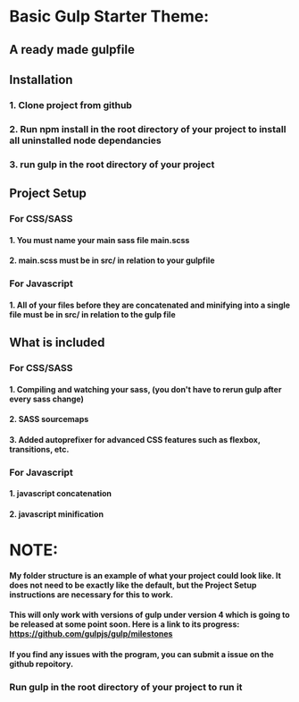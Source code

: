# Basic Gulp Starter Theme:
## A ready made gulpfile 
## Installation
### 1. Clone project from github
### 2. Run npm install in the root directory of your project to install all uninstalled node dependancies
### 3. run gulp in the root directory of your project
## Project Setup
### For CSS/SASS
#### 1. You must name your main sass file main.scss
#### 2. main.scss must be in src/ in relation to your gulpfile
### For Javascript
#### 1. All of your files before they are concatenated and minifying into a single file must be in src/ in relation to the gulp file
## What is included
### For CSS/SASS
#### 1. Compiling and watching your sass, (you don't have to rerun gulp after every sass change)
#### 2. SASS sourcemaps
#### 3. Added autoprefixer for advanced CSS features such as flexbox, transitions, etc.

### For Javascript
#### 1. javascript concatenation
#### 2. javascript minification
# NOTE:
#### My folder structure is an example of what your project could look like. It does not need  to be exactly like the default, but the Project Setup instructions are necessary for this to work.
#### This will only work with versions of gulp under version 4 which is going to be released at some point soon. Here is a link to its progress: https://github.com/gulpjs/gulp/milestones

#### If you find any issues with the program, you can submit a issue on the github repoitory.

### Run gulp in the root directory of your project to run it